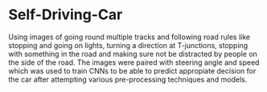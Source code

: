 # Self-Driving-Car

Using images of going round multiple tracks and following road rules like stopping and going on lights, turning a direction at T-junctions, stopping with something in the road and making sure not be distracted by people on the side of the road. The images were paired with steering angle and speed which was used to train CNNs to be able to predict appropiate decision for the car after attempting various pre-processing techniques and models.

